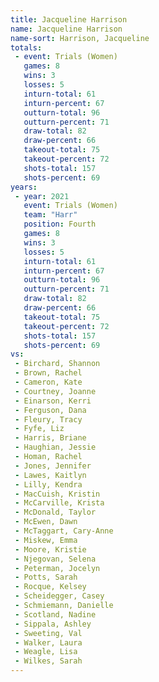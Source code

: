 ```yaml
---
title: Jacqueline Harrison
name: Jacqueline Harrison
name-sort: Harrison, Jacqueline
totals:
 - event: Trials (Women)
   games: 8
   wins: 3
   losses: 5
   inturn-total: 61
   inturn-percent: 67
   outturn-total: 96
   outturn-percent: 71
   draw-total: 82
   draw-percent: 66
   takeout-total: 75
   takeout-percent: 72
   shots-total: 157
   shots-percent: 69
years:
 - year: 2021
   event: Trials (Women)
   team: "Harr"
   position: Fourth
   games: 8
   wins: 3
   losses: 5
   inturn-total: 61
   inturn-percent: 67
   outturn-total: 96
   outturn-percent: 71
   draw-total: 82
   draw-percent: 66
   takeout-total: 75
   takeout-percent: 72
   shots-total: 157
   shots-percent: 69
vs:
 - Birchard, Shannon
 - Brown, Rachel
 - Cameron, Kate
 - Courtney, Joanne
 - Einarson, Kerri
 - Ferguson, Dana
 - Fleury, Tracy
 - Fyfe, Liz
 - Harris, Briane
 - Haughian, Jessie
 - Homan, Rachel
 - Jones, Jennifer
 - Lawes, Kaitlyn
 - Lilly, Kendra
 - MacCuish, Kristin
 - McCarville, Krista
 - McDonald, Taylor
 - McEwen, Dawn
 - McTaggart, Cary-Anne
 - Miskew, Emma
 - Moore, Kristie
 - Njegovan, Selena
 - Peterman, Jocelyn
 - Potts, Sarah
 - Rocque, Kelsey
 - Scheidegger, Casey
 - Schmiemann, Danielle
 - Scotland, Nadine
 - Sippala, Ashley
 - Sweeting, Val
 - Walker, Laura
 - Weagle, Lisa
 - Wilkes, Sarah
---
```

